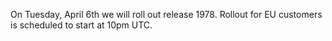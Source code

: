 
On Tuesday, April 6th we will roll out release 1978. Rollout for EU customers is scheduled to start at 10pm UTC.
